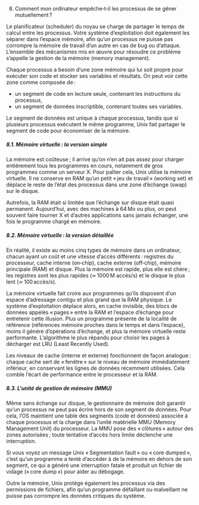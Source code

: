 8. Comment mon ordinateur empêche‑t‑il les processus de se gêner mutuellement ?

Le planificateur (scheduler) du noyau se charge de partager le temps de calcul entre les processus. Votre système d’exploitation doit également les séparer dans l’espace mémoire, afin qu’un processus ne puisse pas corrompre la mémoire de travail d’un autre en cas de bug ou d’attaque. L’ensemble des mécanismes mis en œuvre pour résoudre ce problème s’appelle la gestion de la mémoire (memory management).

Chaque processus a besoin d’une zone mémoire qui lui soit propre pour exécuter son code et stocker ses variables et résultats. On peut voir cette zone comme composée de :

* un segment de code en lecture seule, contenant les instructions du processus,
* un segment de données inscriptible, contenant toutes ses variables.

Le segment de données est unique à chaque processus, tandis que si plusieurs processus exécutent le même programme, Unix fait partager le segment de code pour économiser de la mémoire.

##### 8.1. Mémoire virtuelle : la version simple

La mémoire est coûteuse ; il arrive qu’on n’en ait pas assez pour charger entièrement tous les programmes en cours, notamment de gros programmes comme un serveur X. Pour pallier cela, Unix utilise la mémoire virtuelle. Il ne conserve en RAM qu’un petit « jeu de travail » (working set) et déplace le reste de l’état des processus dans une zone d’échange (swap) sur le disque.

Autrefois, la RAM était si limitée que l’échange sur disque était quasi permanent. Aujourd’hui, avec des machines à 64 Mo ou plus, on peut souvent faire tourner X et d’autres applications sans jamais échanger, une fois le programme chargé en mémoire.

##### 8.2. Mémoire virtuelle : la version détaillée

En réalité, il existe au moins cinq types de mémoire dans un ordinateur, chacun ayant un coût et une vitesse d’accès différents : registres du processeur, cache interne (on‑chip), cache externe (off‑chip), mémoire principale (RAM) et disque. Plus la mémoire est rapide, plus elle est chère ; les registres sont les plus rapides (≃ 1000 M accès/s) et le disque le plus lent (≃ 100 accès/s).

La mémoire virtuelle fait croire aux programmes qu’ils disposent d’un espace d’adressage contigu et plus grand que la RAM physique. Le système d’exploitation déplace alors, en cache invisible, des blocs de données appelés « pages » entre la RAM et l’espace d’échange pour entretenir cette illusion. Plus un programme présente de la localité de référence (références mémoire proches dans le temps et dans l’espace), moins il génère d’opérations d’échange, et plus la mémoire virtuelle reste performante. L’algorithme le plus répandu pour choisir les pages à décharger est LRU (Least Recently Used).

Les niveaux de cache (interne et externe) fonctionnent de façon analogue : chaque cache sert de « fenêtre » sur le niveau de mémoire immédiatement inférieur, en conservant les lignes de données récemment utilisées. Cela comble l’écart de performance entre le processeur et la RAM.

##### 8.3. L’unité de gestion de mémoire (MMU)

Même sans échange sur disque, le gestionnaire de mémoire doit garantir qu’un processus ne peut pas écrire hors de son segment de données. Pour cela, l’OS maintient une table des segments (code et données) associée à chaque processus et la charge dans l’unité matérielle MMU (Memory Management Unit) du processeur. La MMU pose des « clôtures » autour des zones autorisées ; toute tentative d’accès hors limite déclenche une interruption.

Si vous voyez un message Unix « Segmentation fault » ou « core dumped », c’est qu’un programme a tenté d’accéder à de la mémoire en dehors de son segment, ce qui a généré une interruption fatale et produit un fichier de vidage (« core dump ») pour aider au débogage.

Outre la mémoire, Unix protège également les processus via des permissions de fichiers, afin qu’un programme défaillant ou malveillant ne puisse pas corrompre les données critiques du système.
